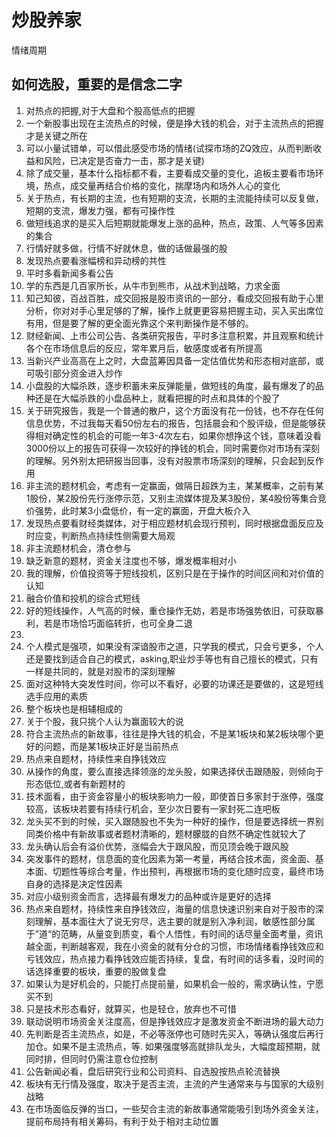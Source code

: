 # 炒股养家
情绪周期
## 如何选股，重要的是信念二字
1. 对热点的把握,对于大盘和个股高低点的把握
2. 一个新股事出现在主流热点的时候，便是挣大钱的机会，对于主流热点的把握才是关键之所在
3. 可以小量试错单，可以借此感受市场的情绪(试探市场的ZQ效应，从而判断收益和风险，已决定是否奋力一击，那才是关键)
4. 除了成交量，基本什么指标都不看，主要看成交量的变化，追板主要看市场环境，热点，成交量再结合价格的变化，揣摩场内和场外人心的变化
5. 关于热点，有长期的主流，也有短期的支流，长期的主流能持续可以反复做，短期的支流，爆发力强，都有可操作性
6. 做短线追求的是买入后短期就能爆发上涨的品种，热点，政策、人气等多因素的集合
7. 行情好就多做，行情不好就休息，做的话做最强的股
8. 发现热点要看涨幅榜和异动榜的共性
9. 平时多看新闻多看公告
10. 学的东西是几百家所长，从牛市到熊市，从战术到战略，力求全面
11. 知己知彼，百战百胜，成交回报是股市资讯的一部分，看成交回报有助于心里分析，你对对手心里足够的了解，操作上就更更容易把握主动，买入买出席位有用，但是要了解的更全面光靠这个来判断操作是不够的。
12. 财经新闻、上市公司公告、各类研究报告，平时多注意积累，并且观察和统计各个在市场信息后的反应，常年累月后，敏感度或者有所提高
13. 当新兴产业高高在上之时，大盘蓝筹因具备一定估值优势和形态相对底部，或可吸引部分资金进入炒作
14. 小盘股的大幅杀跌，逐步积蓄未来反弹能量，做短线的角度，最有爆发了的品种还是在大幅杀跌的小盘品种上，就看把握的时点和具体的个股了
15. 关于研究报告，我是一个普通的散户，这个方面没有花一份钱，也不存在任何信息优势，不过我每天看50份左右的报告，包括晨会和个股评级，但是能够获得相对确定性的机会的可能一年3-4次左右，如果你想挣这个钱，意味着没看3000份以上的报告可获得一次较好的挣钱的机会，同时需要你对市场有深刻的理解。另外别太把研报当回事，没有对股票市场深刻的理解，只会起到反作用
16. 非主流的题材机会，考虑有一定赢面，做隔日超跌为主，某某概率，之前有某1股份，某2股份先行涨停示范，又别主流媒体提及某3股份，某4股份等集合竞价强势，此时某3小盘低价，有一定的赢面，开盘大板介入
17. 发现热点要看财经类媒体，对于相应题材机会现行预判，同时根据盘面反应及时应变，判断热点持续性侧需要大局观
18. 非主流题材机会，清仓参与
19. 缺乏新意的题材，资金关注度也不够，爆发概率相对小
20. 我的理解，价值投资等于短线投机，区别只是在于操作的时间区间和对价值的认知
21. 融合价值和投机的综合式短线
22. 好的短线操作，人气高的时候，重仓操作无妨，若是市场强势依旧，可获取暴利，若是市场恰巧面临转折，也可全身二退
23. 
24. 个人模式是强项，如果没有深谙股市之道，只学我的模式，只会亏更多，个人还是要找到适合自己的模式，asking,职业炒手等也有自己擅长的模式，只有一样是共同的，就是对股市的深刻理解
25. 面对这种特大突发性时间，你可以不看好，必要的功课还是要做的，这是短线选手应用的素质
26. 整个板块也是相辅相成的
27. 关于个股，我只挑个人认为赢面较大的说
28. 符合主流热点的新故事，往往是挣大钱的机会，不是某1板块和某2板块哪个更好的问题，而是某1板块正好是当前热点
29. 热点来自题材，持续性来自挣钱效应
30. 从操作的角度，要么直接选择领涨的龙头股，如果选择伏击跟随股，则倾向于形态低位,或者有新题材的
31. 技术面看，由于资金容量小的板块影响力一般，即使首日多家封于涨停，强度较高，该板块若要有持续行机会，至少次日要有一家封死二连吧板
32. 龙头买不到的时候，买入跟随股也不失为一种好的操作，但是要选择统一界别同类价格中有新故事或者题材清晰的，题材朦胧的自然不确定性就较大了
33. 龙头确认后会有溢价优势，涨幅会大于跟风股，而见顶会晚于跟风股
34. 突发事件的题材，信息面的变化因素为第一考量，再结合技术面，资金面、基本面、切题性等综合考量，作出预判，再根据市场的变化随时应变，最终市场自身的选择是决定性因素
35. 对应小级别资金而言，选择最有爆发力的品种或许是更好的选择
36. 热点来自题材，持续性来自挣钱效应，海量的信息快速识别来自对于股市的深刻理解，基本面往大了说无穷尽，选主要的就是别入净利润，敏感性部分属于”道“的范畴，从量变到质变，看个人悟性，有时间的话尽量全面考量，资讯越全面，判断越客观，我在小资金的就有分仓的习惯，市场情绪看挣钱效应和亏钱效应，热点接力看挣钱效应能否持续，复盘，有时间的话多看，没时间的话选择重要的板块，重要的股做复盘
37. 如果认为是好机会的，只能打点提前量，如果机会一般的，需求确认性，宁愿买不到
38. 只是技术形态看好，就算买，也是轻仓，放弃也不可惜
39. 联动说明市场资金关注度高，但是挣钱效应才是激发资金不断进场的最大动力
40. 先判断是否主流热点，如是，不必等涨停也可随时先买入，等确认强度后再行加仓。如果不是主流热点，等. 如果强度够高就排队龙头，大幅度超预期，就同时排，但同时仍需注意仓位控制
41. 公告新闻必看，盘后研究行业和公司资料、自选股按热点轮流替换
42. 板块有无行情及强度，取决于是否主流，主流的产生通常来与与国家的大级别战略
43. 在市场面临反弹的当口，一些契合主流的新故事通常能吸引到场外资金关注，提前布局持有相关筹码，有利于处于相对主动位置
